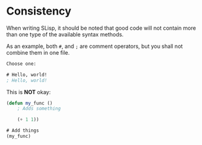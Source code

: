 # Consistency

When writing SLisp, it should be noted that good code will not contain more than one type of the available syntax methods.

As an example, both `#`, and `;` are comment operators, but you shall not combine them in one file.

```lisp
Choose one:

# Hello, world!
; Hello, world!

```

This is **NOT** okay:

```lisp
(defun my_func ()
    ; Adds something

    (+ 1 1))

# Add things
(my_func)
```